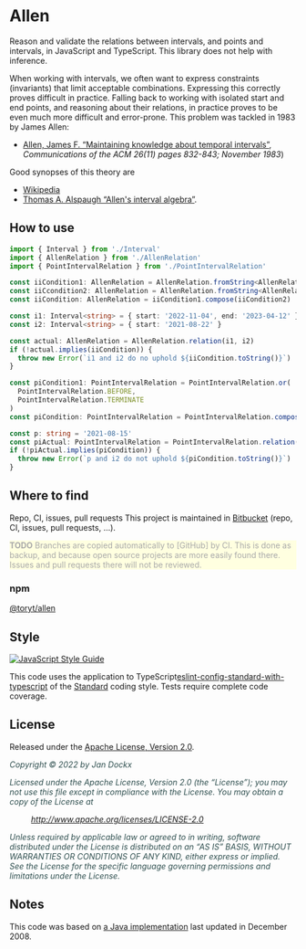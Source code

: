 <!---
Copyright © 2022 by Jan Dockx

Licensed under the Apache License, Version 2.0 (the “License”);
you may not use this file except in compliance with the License.
You may obtain a copy of the License at

http://www.apache.org/licenses/LICENSE-2.0

Unless required by applicable law or agreed to in writing, software
distributed under the License is distributed on an “AS IS” BASIS,
WITHOUT WARRANTIES OR CONDITIONS OF ANY KIND, either express or implied.
See the License for the specific language governing permissions and
limitations under the License.
-->

# Allen

Reason and validate the relations between intervals, and points and intervals, in JavaScript and TypeScript. This
library does not help with inference.

When working with intervals, we often want to express constraints (invariants) that limit acceptable combinations.
Expressing this correctly proves difficult in practice. Falling back to working with isolated start and end points, and
reasoning about their relations, in practice proves to be even much more difficult and error-prone. This problem was
tackled in 1983 by James Allen:

- [Allen, James F. “Maintaining knowledge about temporal intervals”], _Communications of the ACM 26(11) pages 832-843;
  November 1983_)

Good synopses of this theory are

- [Wikipedia]
- [Thomas A. Alspaugh “Allen's interval algebra”].

## How to use

```ts
import { Interval } from './Interval'
import { AllenRelation } from './AllenRelation'
import { PointIntervalRelation } from './PointIntervalRelation'

const iiCondition1: AllenRelation = AllenRelation.fromString<AllenRelation>('pbsSd')
const iiCcondition2: AllenRelation = AllenRelation.fromString<AllenRelation>('sDe')
const iiCondition: AllenRelation = iiCondition1.compose(iiCondition2)

const i1: Interval<string> = { start: '2022-11-04', end: '2023-04-12' }
const i2: Interval<string> = { start: '2021-08-22' }

const actual: AllenRelation = AllenRelation.relation(i1, i2)
if (!actual.implies(iiCondition)) {
  throw new Error(`i1 and i2 do no uphold ${iiCondition.toString()}`)
}

const piCondition1: PointIntervalRelation = PointIntervalRelation.or(
  PointIntervalRelation.BEFORE,
  PointIntervalRelation.TERMINATE
)
const piCondition: PointIntervalRelation = PointIntervalRelation.compose(piCondition1, iiCcondition2)

const p: string = '2021-08-15'
const piActual: PointIntervalRelation = PointIntervalRelation.relation(p, i2)
if (!piActual.implies(piCondition)) {
  throw new Error(`p and i2 do not uphold ${piCondition.toString()}`)
}
```

## Where to find

Repo, CI, issues, pull requests This project is maintained in [Bitbucket] (repo, CI, issues, pull requests, …).

<p style="background-color: lightyellow; color: darkgray;"><strong>TODO</strong> Branches are copied automatically 
to [GitHub] by CI. This is done as backup, and because open source projects are more easily found there. Issues and 
pull requests there will not be reviewed.</p>

### npm

[@toryt/allen][npm]

## Style

[![JavaScript Style Guide](https://cdn.rawgit.com/standard/standard/master/badge.svg)](https://github.com/standard/standard)

This code uses the application to TypeScript[eslint-config-standard-with-typescript] of the [Standard] coding style.
Tests require complete code coverage.

## License

Released under the [Apache License, Version 2.0][license].

<div style="font-style: italic; color: darkslategray;">
<p>Copyright © 2022 by Jan Dockx</p>

<p>Licensed under the Apache License, Version 2.0 (the “License”); you may not use this file except in compliance with
the License. You may obtain a copy of the License at</p>

<p style="margin-left: 1cm;"><a href="http://www.apache.org/licenses/LICENSE-2.0">http://www.apache.org/licenses/LICENSE-2.0</a></p>

<p>Unless required by applicable law or agreed to in writing, software distributed under the License is distributed 
on an “AS IS” BASIS, WITHOUT WARRANTIES OR CONDITIONS OF ANY KIND, either express or implied. See the License for 
the specific language governing permissions and limitations under the License.</p>
</div>

## Notes

This code was based on
[a Java implementation](https://github.com/jandppw/ppwcode-recovered-from-google-code/tree/master/java/value/trunk/src/main/java/org/ppwcode/value_III/time/interval)
last updated in December 2008.

[allen, james f. “maintaining knowledge about temporal intervals”]: https://dl.acm.org/doi/pdf/10.1145/182.358434
[wikipedia]: https://en.wikipedia.org/wiki/Allen%27s_interval_algebra
[thomas a. alspaugh “allen's interval algebra”]: https://www.ics.uci.edu/~alspaugh/cls/shr/allen.html
[bitbucket]: https://bitbucket.org/toryt/allen
[github]: https://github.com/Toryt/allen
[npm]: https://www.npmjs.com/package/@toryt/allen
[standard]: https://standardjs.com
[eslint-config-standard-with-typescript]: https://github.com/standard/eslint-config-standard-with-typescript
[license]: ./LICENSE
